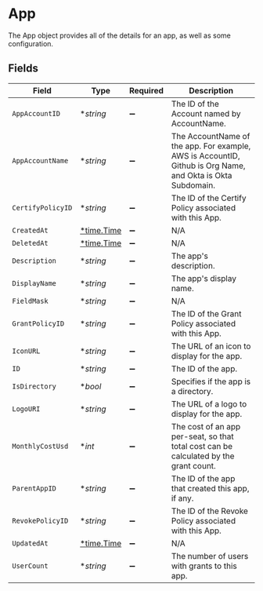 # App

The App object provides all of the details for an app, as well as some configuration.


## Fields

| Field                                                                                                      | Type                                                                                                       | Required                                                                                                   | Description                                                                                                |
| ---------------------------------------------------------------------------------------------------------- | ---------------------------------------------------------------------------------------------------------- | ---------------------------------------------------------------------------------------------------------- | ---------------------------------------------------------------------------------------------------------- |
| `AppAccountID`                                                                                             | **string*                                                                                                  | :heavy_minus_sign:                                                                                         | The ID of the Account named by AccountName.                                                                |
| `AppAccountName`                                                                                           | **string*                                                                                                  | :heavy_minus_sign:                                                                                         | The AccountName of the app. For example, AWS is AccountID, Github is Org Name, and Okta is Okta Subdomain. |
| `CertifyPolicyID`                                                                                          | **string*                                                                                                  | :heavy_minus_sign:                                                                                         | The ID of the Certify Policy associated with this App.                                                     |
| `CreatedAt`                                                                                                | [*time.Time](https://pkg.go.dev/time#Time)                                                                 | :heavy_minus_sign:                                                                                         | N/A                                                                                                        |
| `DeletedAt`                                                                                                | [*time.Time](https://pkg.go.dev/time#Time)                                                                 | :heavy_minus_sign:                                                                                         | N/A                                                                                                        |
| `Description`                                                                                              | **string*                                                                                                  | :heavy_minus_sign:                                                                                         | The app's description.                                                                                     |
| `DisplayName`                                                                                              | **string*                                                                                                  | :heavy_minus_sign:                                                                                         | The app's display name.                                                                                    |
| `FieldMask`                                                                                                | **string*                                                                                                  | :heavy_minus_sign:                                                                                         | N/A                                                                                                        |
| `GrantPolicyID`                                                                                            | **string*                                                                                                  | :heavy_minus_sign:                                                                                         | The ID of the Grant Policy associated with this App.                                                       |
| `IconURL`                                                                                                  | **string*                                                                                                  | :heavy_minus_sign:                                                                                         | The URL of an icon to display for the app.                                                                 |
| `ID`                                                                                                       | **string*                                                                                                  | :heavy_minus_sign:                                                                                         | The ID of the app.                                                                                         |
| `IsDirectory`                                                                                              | **bool*                                                                                                    | :heavy_minus_sign:                                                                                         | Specifies if the app is a directory.                                                                       |
| `LogoURI`                                                                                                  | **string*                                                                                                  | :heavy_minus_sign:                                                                                         | The URL of a logo to display for the app.                                                                  |
| `MonthlyCostUsd`                                                                                           | **int*                                                                                                     | :heavy_minus_sign:                                                                                         | The cost of an app per-seat, so that total cost can be calculated by the grant count.                      |
| `ParentAppID`                                                                                              | **string*                                                                                                  | :heavy_minus_sign:                                                                                         | The ID of the app that created this app, if any.                                                           |
| `RevokePolicyID`                                                                                           | **string*                                                                                                  | :heavy_minus_sign:                                                                                         | The ID of the Revoke Policy associated with this App.                                                      |
| `UpdatedAt`                                                                                                | [*time.Time](https://pkg.go.dev/time#Time)                                                                 | :heavy_minus_sign:                                                                                         | N/A                                                                                                        |
| `UserCount`                                                                                                | **string*                                                                                                  | :heavy_minus_sign:                                                                                         | The number of users with grants to this app.                                                               |